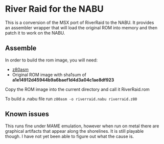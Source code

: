 

# River Raid for the NABU

This is a conversion of the MSX port of RiverRaid to the NABU. It provides an assembler wrapper that will load the original ROM into memory and then patch it to work on the NABU.


## Assemble

 In order to build the rom image, you will need:

   * [z80asm](https://www.nongnu.org/z80asm/)
   * Original ROM image with sha1sum of **a1e14912d45944b9a6baef1d4d3a04c1ae8df923**

 Copy the ROM image into the current directory and call it RiverRaid.rom

 To build a .nabu file run ```z80asm -o riverraid.nabu riverraid.z80```

## Known issues

 This runs fine under MAME emulation, however when run on metal there are graphical artifacts that appear along the shorelines. It is still playable though. I have not yet been able to figure out what the cause is.
